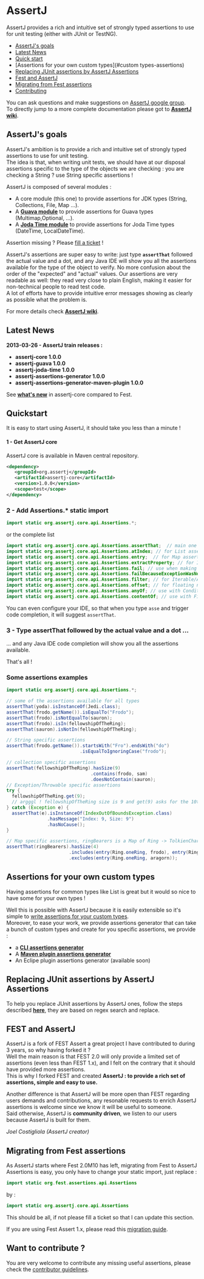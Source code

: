 # AssertJ

AssertJ provides a rich and intuitive set of strongly typed assertions to use for unit testing (either with JUnit or TestNG).

* [AssertJ's goals](#goals)
* [Latest News](#news)
* [Quick start](#quickstart)
* [Assertions for your own custom types](#custom types-assertions)
* [Replacing JUnit assertions by AssertJ Assertions](#junit-to-assertj-assertions)
* [Fest and AssertJ](#fest-assertj)
* [Migrating from Fest assertions](#migrating-from-fest)
* [Contributing](#contributing)

You can ask questions and make suggestions on [AssertJ google group](https://groups.google.com/forum/?fromgroups=#!forum/assertj).  
To directly jump to a more complete documentation please got to **[AssertJ wiki](https://github.com/joel-costigliola/AssertJ-core/wiki)**.

## <a name="goals"/>AssertJ's goals

AssertJ's ambition is to provide a rich and intuitive set of strongly typed assertions to use for unit testing.  
The idea is that, when writing unit tests, we should have at our disposal assertions specific to the type of the objects we are checking : you are checking a String ? use String specific assertions !  

AssertJ is composed of several modules :
* A core module (this one) to provide assertions for JDK types (String, Collections, File, Map ...). 
* A **[Guava module](https://github.com/joel-costigliola/assertj-guava#readme)** to provide assertions for Guava types (Multimap,Optional, ...).
* A **[Joda Time module](https://github.com/joel-costigliola/assertj-joda-time#readme)** to provide assertions for Joda Time types (DateTime, LocalDateTime).

Assertion missing ? Please [fill a ticket](https://github.com/joel-costigliola/assertj-core/issues) ! 

AssertJ's assertions are super easy to write: just type **```assertThat```** followed the actual value and a dot, and any Java 
IDE will show you all the assertions available for the type of the object to verify. No more confusion about the 
order of the "expected" and "actual" values. Our assertions are very readable as well: they read very close to plain 
English, making it easier for non-technical people to read test code.  
A lot of efforts have to provide intuitive error messages showing as clearly as possible what the problem is.

For more details check **[AssertJ wiki](https://github.com/joel-costigliola/assertj-core/wiki/)**.

## <a name="news"/>Latest News

**2013-03-26 - AssertJ train releases :**  
* **assertj-core 1.0.0**
* **assertj-guava 1.0.0**
* **assertj-joda-time 1.0.0**
* **assertj-assertions-generator 1.0.0**
* **assertj-assertions-generator-maven-plugin 1.0.0**

See [**what's new**](https://github.com/joel-costigliola/assertj-core/wiki/New-and-noteworthy) in assertj-core compared to Fest. 


## <a name="quickstart"/>Quickstart

It is easy to start using AssertJ, it should take you less than a minute !

#### 1 - Get AssertJ core 

AssertJ core is available in Maven central repository.

```xml
<dependency>
   <groupId>org.assertj</groupId>
   <artifactId>assertj-core</artifactId>
   <version>1.0.0</version>
   <scope>test</scope>
</dependency>
```

### 2 - Add Assertions.* static import

```java
import static org.assertj.core.api.Assertions.*;
```
or the complete list
```java
import static org.assertj.core.api.Assertions.assertThat;  // main one
import static org.assertj.core.api.Assertions.atIndex; // for List assertions
import static org.assertj.core.api.Assertions.entry;  // for Map assertions
import static org.assertj.core.api.Assertions.extractProperty; // for Iterable/Array assertions
import static org.assertj.core.api.Assertions.fail; // use when making exception tests
import static org.assertj.core.api.Assertions.failBecauseExceptionWasNotThrown; // idem
import static org.assertj.core.api.Assertions.filter; // for Iterable/Array assertions
import static org.assertj.core.api.Assertions.offset; // for floating number assertions
import static org.assertj.core.api.Assertions.anyOf; // use with Condition
import static org.assertj.core.api.Assertions.contentOf; // use with File assertions
```

You can even configure your IDE, so that when you type `asse` and trigger code completion, it will suggest `assertThat`.

### 3 - Type **assertThat** followed by the actual value and a dot ... 

... and any Java IDE code completion will show you all the assertions available.

That's all !



### Some assertions examples

```java
import static org.assertj.core.api.Assertions.*;

// some of the assertions available for all types
assertThat(yoda).isInstanceOf(Jedi.class);
assertThat(frodo.getName()).isEqualTo("Frodo");
assertThat(frodo).isNotEqualTo(sauron);
assertThat(frodo).isIn(fellowshipOfTheRing);
assertThat(sauron).isNotIn(fellowshipOfTheRing);

// String specific assertions
assertThat(frodo.getName()).startsWith("Fro").endsWith("do")
                           .isEqualToIgnoringCase("frodo");

// collection specific assertions
assertThat(fellowshipOfTheRing).hasSize(9)
                               .contains(frodo, sam)
                               .doesNotContain(sauron);
// Exception/Throwable specific assertions
try {
  fellowshipOfTheRing.get(9); 
  // argggl ! fellowshipOfTheRing size is 9 and get(9) asks for the 10th element !
} catch (Exception e) {
  assertThat(e).isInstanceOf(IndexOutOfBoundsException.class)
               .hasMessage("Index: 9, Size: 9")
               .hasNoCause();
}

// Map specific assertions, ringBearers is a Map of Ring -> TolkienCharacter
assertThat(ringBearers).hasSize(4)
                       .includes(entry(Ring.oneRing, frodo), entry(Ring.nenya, galadriel))
                       .excludes(entry(Ring.oneRing, aragorn));
```

## <a name="custom types-assertions"/>Assertions for your own custom types 

Having assertions for common types like List is great but it would so nice to have some for your own types !  

Well this is possible with AssertJ because it is easily extensible so it's simple to [write assertions for your custom types](https://github.com/joel-costigliola/assertj-core/wiki/Creating-specific-assertions).  
Moreover, to ease your work, we provide assertions generator that can take a bunch of custom types and create for you specific assertions, we provide : 
* a **[CLI assertions generator](https://github.com/joel-costigliola/assertj-assertions-generator#readme)** 
* A **[Maven plugin assertions generator](https://github.com/joel-costigliola/assertj-assertions-generator-maven-plugin#readme)**  
* An Eclipe plugin assertions generator (available soon)

## <a name="junit-to-assertj-assertions"/>Replacing JUnit assertions by AssertJ Assertions

To help you replace JUnit assertions by AssertJ ones, follow the steps described [**here**](https://github.com/joel-costigliola/assertj-core/wiki/Converting-JUnit-assertions-to-AssertJ-Assertions), they are based on regex search and replace.

## <a name="fest-assertj"/>FEST and AssertJ

AssertJ is a fork of FEST Assert a great project I have contributed to during 3 years, so why having forked it ?  
Well the main reason is that FEST 2.0 will only provide a limited set of assertions (even less than FEST 1.x), and I felt on the contrary that it should have provided more assertions.  
This is why I forked FEST and created **AssertJ : to provide a rich set of assertions, simple and easy to use.** 

Another difference is that AssertJ will be more open than FEST regarding users demands and contributions, any resonable requests to enrich AssertJ assertions is welcome since we know it will be useful to someone.  
Said otherwise, AssertJ is **community driven**, we listen to our users because AssertJ is built for them. 

_Joel Costigliola  (AssertJ creator)_

## <a name="migrating-from-fest"/>Migrating from Fest assertions

As AssertJ starts where Fest 2.0M10 has left, migrating from Fest to AssertJ Assertions is easy, you only have to change your static import, just replace :

```java 
import static org.fest.assertions.api.Assertions
``` 

by :

```java 
import static org.assertj.core.api.Assertions
```

This should be all, if not please fill a ticket so that I can update this section.

If you are using Fest Assert 1.x, please read this [migration guide](https://github.com/joel-costigliola/assertj-core/wiki/Migrating-from-FEST-Assert-1.4).

## <a name="contributing"/>Want to contribute ?

You are very welcome to contribute any missing useful assertions, please check the [contributor guidelines](CONTRIBUTING.md).
